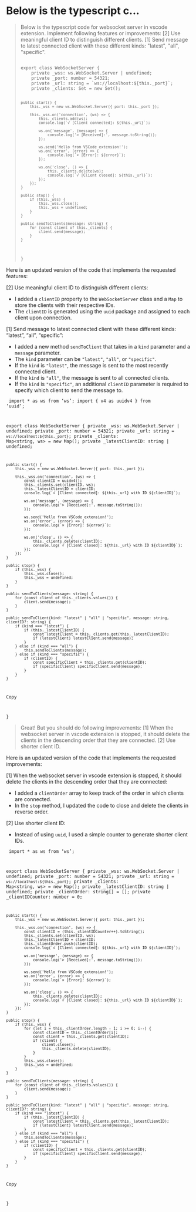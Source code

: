 # Below is the typescript c...

> Below is the typescript code for websocket server in vscode extension.
> Implement following features or improvements:
> [2] Use meaningful client ID to distinguish different clients.
> [1] Send message to latest connected client with these different kinds: "latest", "all", "specific".
> 
> <code>
> export class WebSocketServer {
>     private _wss: ws.WebSocket.Server | undefined;
>     private _port: number = 54321;
>     private _url: string = `ws://localhost:${this._port}`;
>     private _clients: Set<ws> = new Set();
> 
>     public start() {
>         this._wss = new ws.WebSocket.Server({ port: this._port });
> 
>         this._wss.on('connection', (ws) => {
>             this._clients.add(ws);
>             console.log(`√ [Client connected]: ${this._url}`);
> 
>             ws.on('message', (message) => {
>                 console.log('> [Received]:', message.toString());
>             });
> 
>             ws.send('Hello from VSCode extension!');
>             ws.on('error', (error) => {
>                 console.log(`× [Error]: ${error}`);
>             });
> 
>             ws.on('close', () => {
>                 this._clients.delete(ws);
>                 console.log(`√ [Client closed]: ${this._url}`);
>             });
>         });
>     }
> 
>     public stop() {
>         if (this._wss) {
>             this._wss.close();
>             this._wss = undefined;
>         }
>     }
> 
>     public sendToClients(message: string) {
>         for (const client of this._clients) {
>             client.send(message);
>         }
>     }
> }
> </code>

Here is an updated version of the code that implements the requested features:

\[2\] Use meaningful client ID to distinguish different clients:

-   I added a `clientID` property to the `WebSocketServer` class and a `Map` to store the clients with their respective IDs.
-   The `clientID` is generated using the `uuid` package and assigned to each client upon connection.

\[1\] Send message to latest connected client with these different kinds: “latest”, “all”, “specific”:

-   I added a new method `sendToClient` that takes in a `kind` parameter and a `message` parameter.
-   The `kind` parameter can be `"latest"`, `"all"`, or `"specific"`.
-   If the `kind` is `"latest"`, the message is sent to the most recently connected client.
-   If the `kind` is `"all"`, the message is sent to all connected clients.
-   If the `kind` is `"specific"`, an additional `clientID` parameter is required to specify which client to send the message to.

<code> import \* as ws from ‘ws’; import { v4 as uuidv4 } from ‘uuid’;

export class WebSocketServer { private \_wss: ws.WebSocket.Server | undefined; private \_port: number = 54321; private \_url: string = `ws://localhost:${this._port}`; private \_clients: Map<string, ws> = new Map(); private \_latestClientID: string | undefined;

    public start() {
        this._wss = new ws.WebSocket.Server({ port: this._port });
    
        this._wss.on('connection', (ws) => {
            const clientID = uuidv4();
            this._clients.set(clientID, ws);
            this._latestClientID = clientID;
            console.log(`√ [Client connected]: ${this._url} with ID ${clientID}`);
    
            ws.on('message', (message) => {
                console.log('> [Received]:', message.toString());
            });
    
            ws.send('Hello from VSCode extension!');
            ws.on('error', (error) => {
                console.log(`× [Error]: ${error}`);
            });
    
            ws.on('close', () => {
                this._clients.delete(clientID);
                console.log(`√ [Client closed]: ${this._url} with ID ${clientID}`);
            });
        });
    }
    
    public stop() {
        if (this._wss) {
            this._wss.close();
            this._wss = undefined;
        }
    }
    
    public sendToClients(message: string) {
        for (const client of this._clients.values()) {
            client.send(message);
        }
    }
    
    public sendToClient(kind: "latest" | "all" | "specific", message: string, clientID?: string) {
        if (kind === "latest") {
            if (this._latestClientID) {
                const latestClient = this._clients.get(this._latestClientID);
                if (latestClient) latestClient.send(message);
            }
        } else if (kind === "all") {
            this.sendToClients(message);
        } else if (kind === "specific") {
            if (clientID) {
                const specificClient = this._clients.get(clientID);
                if (specificClient) specificClient.send(message);
            }
        }
    }
    

Copy

} </code>

> Great! But you should do following improvements:
> [1] When the websocket server in vscode extension is stopped, it should delete the clients in the descending order that they are connected.
> [2] Use shorter client ID.

Here is an updated version of the code that implements the requested improvements:

\[1\] When the websocket server in vscode extension is stopped, it should delete the clients in the descending order that they are connected:

-   I added a `clientOrder` array to keep track of the order in which clients are connected.
-   In the `stop` method, I updated the code to close and delete the clients in reverse order.

\[2\] Use shorter client ID:

-   Instead of using `uuid`, I used a simple counter to generate shorter client IDs.

<code> import \* as ws from ‘ws’;

export class WebSocketServer { private \_wss: ws.WebSocket.Server | undefined; private \_port: number = 54321; private \_url: string = `ws://localhost:${this._port}`; private \_clients: Map<string, ws> = new Map(); private \_latestClientID: string | undefined; private \_clientOrder: string\[\] = \[\]; private \_clientIDCounter: number = 0;

    public start() {
        this._wss = new ws.WebSocket.Server({ port: this._port });
    
        this._wss.on('connection', (ws) => {
            const clientID = (this._clientIDCounter++).toString();
            this._clients.set(clientID, ws);
            this._latestClientID = clientID;
            this._clientOrder.push(clientID);
            console.log(`√ [Client connected]: ${this._url} with ID ${clientID}`);
    
            ws.on('message', (message) => {
                console.log('> [Received]:', message.toString());
            });
    
            ws.send('Hello from VSCode extension!');
            ws.on('error', (error) => {
                console.log(`× [Error]: ${error}`);
            });
    
            ws.on('close', () => {
                this._clients.delete(clientID);
                console.log(`√ [Client closed]: ${this._url} with ID ${clientID}`);
            });
        });
    }
    
    public stop() {
        if (this._wss) {
            for (let i = this._clientOrder.length - 1; i >= 0; i--) {
                const clientID = this._clientOrder[i];
                const client = this._clients.get(clientID);
                if (client) {
                    client.close();
                    this._clients.delete(clientID);
                }
            }
            this._wss.close();
            this._wss = undefined;
        }
    }
    
    public sendToClients(message: string) {
        for (const client of this._clients.values()) {
            client.send(message);
        }
    }
    
    public sendToClient(kind: "latest" | "all" | "specific", message: string, clientID?: string) {
        if (kind === "latest") {
            if (this._latestClientID) {
                const latestClient = this._clients.get(this._latestClientID);
                if (latestClient) latestClient.send(message);
            }
        } else if (kind === "all") {
            this.sendToClients(message);
        } else if (kind === "specific") {
            if (clientID) {
                const specificClient = this._clients.get(clientID);
                if (specificClient) specificClient.send(message);
            }
        }
    }
    

Copy

} </code>
